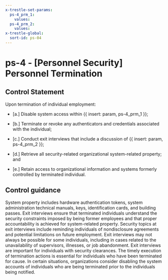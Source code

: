 ```yaml
---
x-trestle-set-params:
  ps-4_prm_1:
    values:
  ps-4_prm_2:
    values:
x-trestle-global:
  sort-id: ps-04
---
```


# ps-4 - \[Personnel Security\] Personnel Termination

## Control Statement

Upon termination of individual employment:

- \[a.\] Disable system access within {{ insert: param, ps-4_prm_1 }};

- \[b.\] Terminate or revoke any authenticators and credentials associated with the individual;

- \[c.\] Conduct exit interviews that include a discussion of {{ insert: param, ps-4_prm_2 }};

- \[d.\] Retrieve all security-related organizational system-related property; and

- \[e.\] Retain access to organizational information and systems formerly controlled by terminated individual.

## Control guidance

System property includes hardware authentication tokens, system administration technical manuals, keys, identification cards, and building passes. Exit interviews ensure that terminated individuals understand the security constraints imposed by being former employees and that proper accountability is achieved for system-related property. Security topics at exit interviews include reminding individuals of nondisclosure agreements and potential limitations on future employment. Exit interviews may not always be possible for some individuals, including in cases related to the unavailability of supervisors, illnesses, or job abandonment. Exit interviews are important for individuals with security clearances. The timely execution of termination actions is essential for individuals who have been terminated for cause. In certain situations, organizations consider disabling the system accounts of individuals who are being terminated prior to the individuals being notified.

